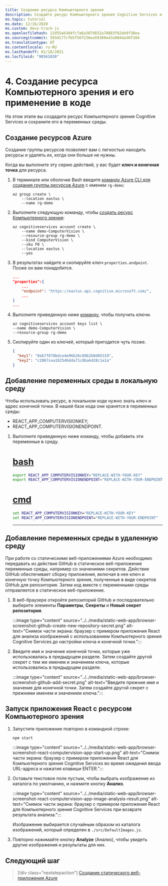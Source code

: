 ```yaml
---
title: Создание ресурса Компьютерного зрения
description: Создайте ресурс Компьютерного зрения Cognitive Services и сохраните его в переменные среды.
ms.topic: tutorial
ms.date: 12/16/2020
ms.custom: devx-track-js
ms.openlocfilehash: 12d55ab384fc7a6a387d832a78883f62de9f38ea
ms.sourcegitcommit: 593d177cfb5f56f236ea59389e43a984da30f104
ms.translationtype: HT
ms.contentlocale: ru-RU
ms.lasthandoff: 01/18/2021
ms.locfileid: "98561030"
---
```

# <a name="4-create-computer-vision-resource-and-use-in-code"></a>4. Создание ресурса Компьютерного зрения и его применение в коде

На этом этапе вы создадите ресурс Компьютерного зрения Cognitive Services и сохраните его в переменных среды. 

## <a name="create-azure-resources"></a>Создание ресурсов Azure

Создание группы ресурсов позволяет вам с легкостью находить ресурсы и удалять их, когда они больше не нужны.

Когда вы выполните эту серию действий, у вас будет **ключ и конечная точка** для ресурса.

1. В терминале или оболочке Bash введите [команду Azure CLI для создания группы ресурсов Azure](/cli/azure/group#az_group_create) с именем `rg-demo`:

    ```azurecli
    az group create \
        --location eastus \
        --name rg-demo 
    ```
1. Выполните следующую команду, чтобы [создать ресурс Компьютерного зрения](/cli/azure/cognitiveservices/account#az-cognitiveservices-account-create):


    ```azurecli
    az cognitiveservices account create \
        --name demo-ComputerVision \
        --resource-group rg-demo \
        --kind ComputerVision \
        --sku F0 \
        --location eastus \
        --yes
    ```

1. В результатах найдите и скопируйте ключ `properties.endpoint`. Позже он вам понадобится.

    ```json
    ...
    "properties":{
        ...
        "endpoint": "https://eastus.api.cognitive.microsoft.com/",
        ...
    }
    ...
    ```

1. Выполните приведенную ниже [команду](/cli/azure/cognitiveservices/account/keys#az-cognitiveservices-account-keys-list), чтобы получить ключи. 

    ```azurecli
    az cognitiveservices account keys list \
    --name demo-ComputerVision \
    --resource-group rg-demo
    ```

1. Скопируйте один из ключей, который пригодится чуть позже.

    ```json
    {
      "key1": "8eb7f878bdce4e96b26c89b2b8d05319",
      "key2": "c2067cea18254bdda71c8ba6428c1e1a"
    }
    ```

## <a name="add-environment-variables-to-your-local-environment"></a>Добавление переменных среды в локальную среду

Чтобы использовать ресурс, в локальном коде нужно знать ключ и адрес конечной точки. В нашей базе кода они хранятся в переменных среды:

* REACT_APP_COMPUTERVISIONKEY;
* REACT_APP_COMPUTERVISIONENDPOINT. 

1. Выполните приведенную ниже команду, чтобы добавить эти переменные в среду.

    # <a name="bash"></a>[bash](#tab/bash)
    
    ```bash
    export REACT_APP_COMPUTERVISIONKEY="REPLACE-WITH-YOUR-KEY"
    export REACT_APP_COMPUTERVISIONENDPOINT="REPLACE-WITH-YOUR-ENDPOINT"
    ```
    
    # <a name="cmd"></a>[cmd](#tab/cmd)
    
    ```cmd
    set REACT_APP_COMPUTERVISIONKEY="REPLACE-WITH-YOUR-KEY"
    set REACT_APP_COMPUTERVISIONENDPOINT="REPLACE-WITH-YOUR-ENDPOINT"
    ```
    ---

## <a name="add-environment-variables-to-your-remote-environment"></a>Добавление переменных среды в удаленную среду

При работе со статическими веб-приложениями Azure необходимо передавать из действия GitHub в статическое веб-приложение переменные среды, например со значениями секретов. Действие GitHub обеспечивает сборку приложения, включая в нее ключ и конечную точку Компьютерного зрения, полученные в виде секретов GitHub для репозитория. Затем код вместе с переменными среды отправляется в статическое веб-приложение.

1. В веб-браузере откройте репозиторий GitHub и последовательно выберите элементы **Параметры**, **Секреты** и **Новый секрет репозитория**.

    :::image type="content" source="../../media/static-web-app/browser-screenshot-github-create-new-repository-secret.png" alt-text="Снимок части экрана: браузер с примером приложения React для анализа изображений с использованием Компьютерного зрения Cognitive Services до настройки ключа и конечной точки.":::

1. Введите имя и значение конечной точки, которые уже использовалась в предыдущем разделе. Затем создайте другой секрет с тем же именем и значением ключа, которые использовались в предыдущем разделе. 
    
    :::image type="content" source="../../media/static-web-app/browser-screenshot-github-add-secret.png" alt-text="Введите прежние имя и значение для конечной точки. Затем создайте другой секрет с прежними именем и значением ключа.":::

## <a name="run-react-app-with-computervision-resource"></a>Запуск приложения React с ресурсом Компьютерного зрения

1. Запустите приложение повторно в командной строке:

    ```bash
    npm start
    ```

    :::image type="content" source="../../media/static-web-app/browser-screenshot-react-computervision-app-start-up.png" alt-text="Снимок части экрана: браузер с примером приложения React для Компьютерного зрения Cognitive Services во время ожидания ввода URL-адреса и нажатия клавиши ENTER.":::

1. Оставьте текстовое поле пустым, чтобы выбрать изображение из каталога по умолчанию, и нажмите кнопку **Анализ**. 

    :::image type="content" source="../../media/static-web-app/browser-screenshot-react-computervision-app-image-analysis-result.png" alt-text="Снимок части экрана: браузер с примером приложения React для Компьютерного зрения Cognitive Services при возврате результата анализа.":::

    Изображение выбирается случайным образом из каталога изображений, который определен в `./src/DefaultImages.js`. 

1. Повторно нажимайте кнопку **Analyze** (Анализ), чтобы увидеть другие изображения и результаты для них. 

## <a name="next-step"></a>Следующий шаг

> [!div class="nextstepaction"]
> [Создание статического веб-приложения Azure](create-static-web-app-visual-studio-code-extension.md)